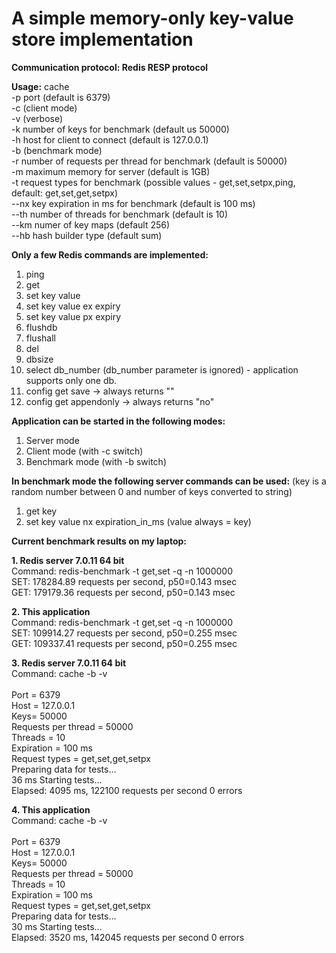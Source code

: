 # A simple memory-only key-value store implementation

**Communication protocol: Redis RESP protocol**

**Usage:** cache<br>
  -p port (default is 6379)<br>
  -c (client mode)<br>
  -v (verbose)<br>
  -k number of keys for benchmark (default us 50000)<br>
  -h host for client to connect (default is 127.0.0.1)<br>
  -b (benchmark mode)<br>
  -r number of requests per thread for benchmark (default is 50000)<br>
  -m maximum memory for server (default is 1GB)<br>
  -t request types for benchmark (possible values - get,set,setpx,ping, default: get,set,get,setpx)<br>
  --nx key expiration in ms for benchmark (default is 100 ms)<br>
  --th number of threads for benchmark (default is 10)<br>
  --km numer of key maps (default 256)<br>
  --hb hash builder type (default sum)<br>

**Only a few Redis commands are implemented:**

1. ping
2. get
3. set key value
4. set key value ex expiry
5. set key value px expiry
6. flushdb
7. flushall
8. del
9. dbsize
10. select db_number (db_number parameter is ignored) - application supports only one db.
11. config get save -> always returns ""
12. config get appendonly -> always returns "no"

**Application can be started in the following modes:**
1. Server mode 
2. Client mode (with -c switch)
3. Benchmark mode (with -b switch)

**In benchmark mode the following server commands can be used:** (key is a random number between 0 and number of keys converted to string)
1. get key
2. set key value nx expiration_in_ms (value always = key)

**Current benchmark results on my laptop:**

**1. Redis server 7.0.11 64 bit**<br>
Command: redis-benchmark -t get,set -q -n 1000000<br>
SET: 178284.89 requests per second, p50=0.143 msec                    
GET: 179179.36 requests per second, p50=0.143 msec

**2. This application**<br>
Command: redis-benchmark -t get,set -q -n 1000000<br>
SET: 109914.27 requests per second, p50=0.255 msec                    
GET: 109337.41 requests per second, p50=0.255 msec

**3. Redis server 7.0.11 64 bit**<br>
Command: cache -b -v<br>                  
Port = 6379<br>
Host = 127.0.0.1<br>
Keys= 50000<br>
Requests per thread = 50000<br>
Threads = 10<br>
Expiration = 100 ms<br>
Request types = get,set,get,setpx<br>
Preparing data for tests...<br>
36 ms Starting tests...<br>
Elapsed: 4095 ms, 122100 requests per second 0 errors

**4. This application**<br>
Command: cache -b -v<br>                  
Port = 6379<br>
Host = 127.0.0.1<br>
Keys= 50000<br>
Requests per thread = 50000<br>
Threads = 10<br>
Expiration = 100 ms<br>
Request types = get,set,get,setpx<br>
Preparing data for tests...<br>
30 ms Starting tests...<br>
Elapsed: 3520 ms, 142045 requests per second 0 errors
